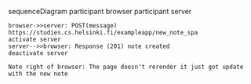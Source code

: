 sequenceDiagram
    participant browser
    participant server
    
    browser->>server: POST(message) https://studies.cs.helsinki.fi/exampleapp/new_note_spa
    activate server
    server-->>browser: Response (201) note created
    deactivate server
    
    Note right of browser: The page doesn't rerender it just got update with the new note
